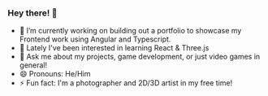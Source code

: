 ### Hey there! 👋

- 🔭 I’m currently working on building out a portfolio to showcase my Frontend work using Angular and Typescript.
- 🌱 Lately I've been interested in learning React & Three.js
- 💬 Ask me about my projects, game development, or just video games in general!
- 😄 Pronouns: He/Him
- ⚡ Fun fact: I'm a photographer and 2D/3D artist in my free time!
